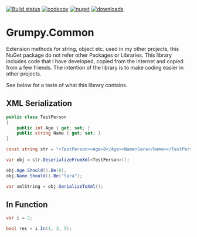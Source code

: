[![Build status](https://ci.appveyor.com/api/projects/status/92rb6muqvqw5t6xf?svg=true)](https://ci.appveyor.com/project/GrumpyBusted/grumpy-common)
[![codecov](https://codecov.io/gh/GrumpyBusted/Grumpy.Common/branch/master/graph/badge.svg)](https://codecov.io/gh/GrumpyBusted/Grumpy.Common)
[![nuget](https://img.shields.io/nuget/v/Grumpy.Common.svg)](https://www.nuget.org/packages/Grumpy.Common/)
[![downloads](https://img.shields.io/nuget/dt/Grumpy.Common.svg)](https://www.nuget.org/packages/Grumpy.Common/)

# Grumpy.Common
Extension methods for string, object etc. used in my other projects, this NuGet package do not refer other Packages or
Libraries. This library includes code that I have developed, copied from the internet and copied from a few friends. The
intention of the library is to make coding easier in other projects.

See below for a taste of what this library contains.

## XML Serialization
```csharp
public class TestPerson
{
    public int Age { get; set; }
    public string Name { get; set; }
}

const string str = "<TestPerson><Age>8</Age><Name>Sara</Name></TestPerson>";

var obj = str.DeserializeFromXml<TestPerson>();

obj.Age.Should().Be(8);
obj.Name.Should().Be("Sara");

var xmlString = obj.SerializeToXml();
```

## In Function
```csharp
var i = 2;

bool res = i.In(1, 3, 5);
```